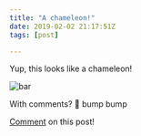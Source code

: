 ```yaml
---
title: "A chameleon!"
date: 2019-02-02 21:17:51Z
tags: [post]

---
```


Yup, this looks like a chameleon!

![bar](https://user-images.githubusercontent.com/11719160/52169470-e8410700-2730-11e9-91fe-ee8bad7517f2.png)

With comments? 🦎 bump bump

[Comment](https://github.com/jcansdale/jcansdale.github.io/issues/2) on this post!